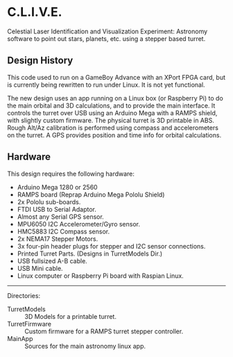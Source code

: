 C.L.I.V.E.
==========

Celestial Laser Identification and Visualization Experiment: Astronomy
software to point out stars, planets, etc. using a stepper based turret.


Design History
--------------

This code used to run on a GameBoy Advance with an XPort FPGA card, but
is currently being rewritten to run under Linux. It is not yet functional.

The new design uses an app running on a Linux box (or Raspberry Pi) to do
the main orbital and 3D calculations, and to provide the main interface.
It controls the turret over USB using an Arduino Mega with a RAMPS shield,
with slightly custom firmware.  The physical turret is 3D printable in ABS.
Rough Alt/Az calibration is performed using compass and accelerometers on
the turret.  A GPS provides position and time info for orbital calculations.


Hardware
--------

This design requires the following hardware:
* Arduino Mega 1280 or 2560
* RAMPS board (Reprap Arduino Mega Pololu Shield)
* 2x Pololu sub-boards.
* FTDI USB to Serial Adaptor.
* Almost any Serial GPS sensor.
* MPU6050 I2C Accelerometer/Gyro sensor.
* HMC5883 I2C Compass sensor.
* 2x NEMA17 Stepper Motors.
* 3x four-pin header plugs for stepper and I2C sensor connections.
* Printed Turret Parts. (Designs in TurretModels Dir.)
* USB fullsized A-B cable.
* USB Mini cable.
* Linux computer or Raspberry Pi board with Raspian Linux.

----------

Directories:
<dl>
  <dt>TurretModels</dt>    <dd>3D Models for a printable turret.</dd>
  <dt>TurretFirmware</dt>  <dd>Custom firmware for a RAMPS turret stepper controller.</dd>
  <dt>MainApp</dt>         <dd>Sources for the main astronomy linux app.</dd>
</dl>

